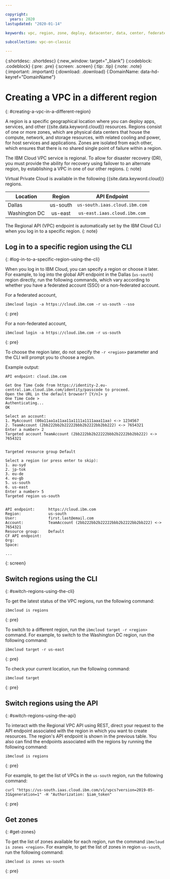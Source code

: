 ```yaml
---

copyright:
  years: 2020
lastupdated: "2020-01-14"

keywords: vpc, region, zone, deploy, datacenter, data, center, federated, CLI, API, account, failover, disaster, recovery, DR

subcollection: vpc-on-classic

---
```


{:shortdesc: .shortdesc}
{:new_window: target="_blank"}
{:codeblock: .codeblock}
{:pre: .pre}
{:screen: .screen}
{:tip: .tip}
{:note: .note}
{:important: .important}
{:download: .download}
{:DomainName: data-hd-keyref="DomainName"}

# Creating a VPC in a different region
{: #creating-a-vpc-in-a-different-region}

A region is a specific geographical location where you can deploy apps, services, and other {{site.data.keyword.cloud}} resources. Regions consist of one or more zones, which are physical data centers that house the compute, network, and storage resources, with related cooling and power, for host services and applications. Zones are isolated from each other, which ensures that there is no shared single point of failure within a region.

The IBM Cloud VPC service is regional. To allow for disaster recovery (DR), you must provide the ability for recovery using failover to an alternate region, by establishing a VPC in one of our other regions.
{: note}

Virtual Private Cloud is available in the following {{site.data.keyword.cloud}} regions.

|   Location     | Region | API Endpoint | 
| ------- | :------: | :------: |
| Dallas | us-south | `us-south.iaas.cloud.ibm.com`| 
| Washington DC | us-east | `us-east.iaas.cloud.ibm.com`| 

The Regional API (VPC) endpoint is automatically set by the IBM Cloud CLI when you log in to a specific region.
{: note}

## Log in to a specific region using the CLI
{: #log-in-to-a-specific-region-using-the-cli}

When you log in to IBM Cloud, you can specify a region or choose it later. For example, to log into the global API endpoint in the Dallas (`us-south`) region directly, run the following commands, which vary according to whether you have a federated account (SSO) or a non-federated account.

For a federated account,

```
ibmcloud login -a https://cloud.ibm.com -r us-south --sso
```
{: pre}

For a non-federated account,

```
ibmcloud login -a https://cloud.ibm.com -r us-south
```
{: pre}

To choose the region later, do not specify the `-r <region>` parameter and the CLI will prompt you to choose a region.

Example output:

```
API endpoint: cloud.ibm.com

Get One Time Code from https://identity-2.eu-central.iam.cloud.ibm.com/identity/passcode to proceed.
Open the URL in the default browser? [Y/n]> y
One Time Code >
Authenticating...
OK

Select an account:
1. MyAccount (00a11aa1a11aa11a1111a1111aaa11aa) <-> 1234567
2. TeamAccount (2bb222bb2b22222bbb2b2222bb2bb222) <-> 7654321
Enter a number> 2
Targeted account TeamAccount (2bb222bb2b22222bbb2b2222bb2bb222) <-> 7654321


Targeted resource group Default

Select a region (or press enter to skip):
1. au-syd
2. jp-tok
3. eu-de
4. eu-gb
5. us-south
6. us-east
Enter a number> 5
Targeted region us-south


API endpoint:      https://cloud.ibm.com   
Region:            us-south   
User:              first.last@email.com   
Account:           TeamAccount (2bb222bb2b22222bbb2b2222bb2bb222) <-> 7654321  
Resource group:    Default   
CF API endpoint:      
Org:                  
Space:                

...
```
{: screen}

## Switch regions using the CLI
{: #switch-regions-using-the-cli}

To get the latest status of the VPC regions, run the following command:

```
ibmcloud is regions
```
{: pre}

To switch to a different region, run the `ibmcloud target -r <region>` command. For example, to switch to the Washington DC region, run the following command:

```
ibmcloud target -r us-east
```
{: pre}

To check your current location, run the following command:

```
ibmcloud target
```
{: pre}

## Switch regions using the API  
{: #switch-regions-using-the-api}

To interact with the Regional VPC API using REST, direct your request to the API endpoint associated with the region in which you want to create resources. The region's API endpoint is shown in the previous table. You also can find the endpoints associated with the regions by running the following command:

```
ibmcloud is regions
```
{: pre}


For example, to get the list of VPCs in the `us-south` region, run the following command:

```
curl "https://us-south.iaas.cloud.ibm.com/v1/vpcs?version=2019-05-31&generation=1" -H "Authorization: $iam_token"
```
{: pre}


## Get zones
{: #get-zones}

To get the list of zones available for each region, run the command `ibmcloud is zones <region>`. For example, to get the list of zones in region `us-south`, run the following command:

```
ibmcloud is zones us-south
```
{: pre}
